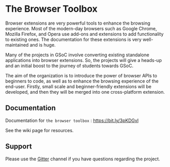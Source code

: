 # The Browser Toolbox
Browser extensions are very powerful tools to enhance the browsing experience. Most of the modern-day browsers such as Google Chrome, Mozilla Firefox, and Opera use add-ons and extensions to add functionality to existing ones. The documentation for these extensions is very well-maintained and is huge.

Many of the projects in GSoC involve converting existing standalone applications into browser extensions. So, the projects will give a heads-up and an initial boost to the journey of students towards GSoC.

The aim of the organization is to introduce the power of browser APIs to beginners to code, as well as to enhance the browsing experience of the end-user. Firstly, small scale and beginner-friendly extensions will be developed, and then they will be merged into one cross-platform extension.

## Documentation

Documentation for `the browser toolbox` : https://bit.ly/3pKDGvl

See the wiki page for resources.

## Support

Please use the [Gitter](https://gitter.im/the-browser-toolbox/community) channel if you have questions regarding the project.
